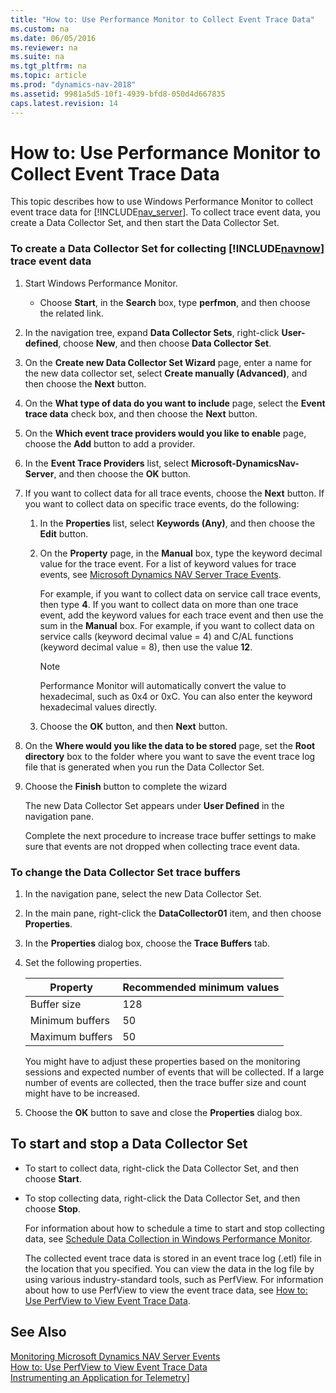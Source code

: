 ```yaml
---
title: "How to: Use Performance Monitor to Collect Event Trace Data"
ms.custom: na
ms.date: 06/05/2016
ms.reviewer: na
ms.suite: na
ms.tgt_pltfrm: na
ms.topic: article
ms.prod: "dynamics-nav-2018"
ms.assetid: 9981a5d5-10f1-4939-bfd8-050d4d667835
caps.latest.revision: 14
---
```

# How to: Use Performance Monitor to Collect Event Trace Data
This topic describes how to use Windows Performance Monitor to collect event trace data for [!INCLUDE[nav_server](includes/nav_server_md.md)]. To collect trace event data, you create a Data Collector Set, and then start the Data Collector Set.  
  
### To create a Data Collector Set for collecting [!INCLUDE[navnow](includes/navnow_md.md)] trace event data  
  
1. Start Windows Performance Monitor.  
  
   -   Choose **Start**, in the **Search** box, type **perfmon**, and then choose the related link.  
  
2. In the navigation tree, expand **Data Collector Sets**, right-click **User-defined**, choose **New**, and then choose **Data Collector Set**.  
  
3. On the **Create new Data Collector Set Wizard** page, enter a name for the new data collector set, select **Create manually \(Advanced\)**, and then choose the **Next** button.  
  
4. On the **What type of data do you want to include** page, select the **Event trace data** check box, and then choose the **Next** button.  
  
5. On the **Which event trace providers would you like to enable** page, choose the **Add** button to add a provider.  
  
6. In the **Event Trace Providers** list, select **Microsoft-DynamicsNav-Server**, and then choose the **OK** button.  
  
7. If you want to collect data for all trace events, choose the **Next** button. If you want to collect data on specific trace events, do the following:  
  
   1.  In the **Properties** list, select **Keywords \(Any\)**, and then choose the **Edit** button.  
  
   2.  On the **Property** page, in the **Manual** box, type the keyword decimal value for the trace event. For a list of keyword values for trace events, see [Microsoft Dynamics NAV Server Trace Events](Microsoft-Dynamics-NAV-Server-Trace-Events.md).  
  
        For example, if you want to collect data on service call trace events, then type **4**. If you want to collect data on more than one trace event, add the keyword values for each trace event and then use the sum in the **Manual** box. For example, if you want to collect data on service calls \(keyword decimal value = 4\) and C/AL functions \(keyword decimal value = 8\), then use the value **12**.  
  
       > [!NOTE]  
       >  Performance Monitor will automatically convert the value to hexadecimal, such as 0x4 or 0xC. You can also enter the keyword hexadecimal values directly.  
  
   3.  Choose the **OK** button, and then **Next** button.  
  
8. On the **Where would you like the data to be stored** page, set the **Root directory** box to the folder where you want to save the event trace log file that is generated when you run the Data Collector Set.  
  
9. Choose the **Finish** button to complete the wizard  
  
     The new Data Collector Set appears under **User Defined** in the navigation pane.  
  
   Complete the next procedure to increase trace buffer settings to make sure that events are not dropped when collecting trace event data.  
  
### To change the Data Collector Set trace buffers  
  
1.  In the navigation pane, select the new Data Collector Set.  
  
2.  In the main pane, right-click the **DataCollector01** item, and then choose **Properties**.  
  
3.  In the **Properties** dialog box, choose the **Trace Buffers** tab.  
  
4.  Set the following properties.  
  
    |Property|Recommended minimum values|  
    |--------------|--------------------------------|  
    |Buffer size|128|  
    |Minimum buffers|50|  
    |Maximum buffers|50|  
  
     You might have to adjust these properties based on the monitoring sessions and expected number of events that will be collected. If a large number of events are collected, then the trace buffer size and count might have to be increased.  
  
5.  Choose the **OK** button to save and close the **Properties** dialog box.  
  
##  <a name="StartDataCollectorSet"></a> To start and stop a Data Collector Set  
  
- To start to collect data, right-click the Data Collector Set, and then choose **Start**.  
  
- To stop collecting data, right-click the Data Collector Set, and then choose **Stop**.  
  
  For information about how to schedule a time to start and stop collecting data, see [Schedule Data Collection in Windows Performance Monitor](http://technet.microsoft.com/en-us/library/cc722312.aspx).  
  
  The collected event trace data is stored in an event trace log \(.etl\) file in the location that you specified. You can view the data in the log file by using various industry-standard tools, such as PerfView. For information about how to use PerfView to view the event trace data, see [How to: Use PerfView to View Event Trace Data](How-to--Use-PerfView-to-View-Event-Trace-Data.md).  
  
## See Also  
 [Monitoring Microsoft Dynamics NAV Server Events](Monitoring-Microsoft-Dynamics-NAV-Server-Events.md)   
 [How to: Use PerfView to View Event Trace Data](How-to--Use-PerfView-to-View-Event-Trace-Data.md)  
 [Instrumenting an Application for Telemetry](instrumenting-application-for-telemetry.md)]